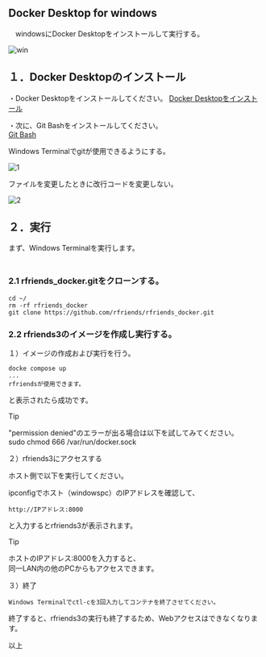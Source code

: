 ## Docker Desktop for windows   
   
　windowsにDocker Desktopをインストールして実行する。
  
![win](https://github.com/user-attachments/assets/1ab06a07-e67e-422b-b7e4-473996614a6a)

## １．Docker Desktopのインストール  

・Docker Desktopをインストールしてください。 
[Docker Desktopをインストール](https://docs.docker.jp/docker-for-windows/install.html)  
  
・次に、Git Bashをインストールしてください。  
[Git Bash](https://gitforwindows.org/)  
  
Windows Terminalでgitが使用できるようにする。 
   
![1](https://github.com/user-attachments/assets/27e1b965-ccc8-4f60-957b-3c89b621a3cf)
  
ファイルを変更したときに改行コードを変更しない。  
  
![2](https://github.com/user-attachments/assets/570cc64c-a6e3-4e2f-88f5-8f194a7eefc0)  
   
## ２．実行  
  
  まず、Windows Terminalを実行します。  
　
### 2.1 rfriends_docker.gitをクローンする。  
  
```
cd ~/
rm -rf rfriends_docker
git clone https://github.com/rfriends/rfriends_docker.git   
```
<!--
エディタで、docker-compose.ymlを開き下記の個所をコメントにする。  
  
![g3](https://github.com/user-attachments/assets/25fef9e6-63da-453c-baf9-6f59b5b5e8e4)
-->
  
### 2.2 rfriends3のイメージを作成し実行する。

１）イメージの作成および実行を行う。  
  
```  
docke compose up 
...  
rfriendsが使用できます。  
```    
  
と表示されたら成功です。  
  
> [!TIP]
> "permission denied"のエラーが出る場合は以下を試してみてください。   
> sudo chmod 666 /var/run/docker.sock  
  
２）rfriends3にアクセスする  
  
ホスト側で以下を実行してください。  
  
ipconfigでホスト（windowspc）のIPアドレスを確認して、  
```
http://IPアドレス:8000
```
と入力するとrfriends3が表示されます。
 
> [!TIP]  
> ホストのIPアドレス:8000を入力すると、  
> 同一LAN内の他のPCからもアクセスできます。  
    
３）終了  
```
Windows Terminalでctl-cを3回入力してコンテナを終了させてください。
```
  
終了すると、rfriends3の実行も終了するため、Webアクセスはできなくなります。  
    
以上  
  
  
  

  
  
  


